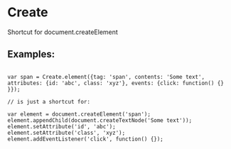 # Create

  Shortcut for document.createElement

## Examples:


```

var span = Create.element({tag: 'span', contents: 'Some text', attributes: {id: 'abc', class: 'xyz'}, events: {click: function() {} }});

// is just a shortcut for:

var element = document.createElement('span');
element.appendChild(document.createTextNode('Some text'));
element.setAttribute('id', 'abc');
element.setAttribute('class', 'xyz');
element.addEventListener('click', function() {});

```



